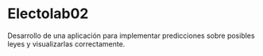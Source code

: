 # Electolab02
Desarrollo de una aplicación para implementar predicciones sobre posibles leyes y visualizarlas correctamente.


